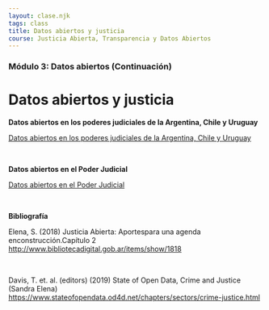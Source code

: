 ```yaml
---
layout: clase.njk
tags: class
title: Datos abiertos y justicia
course: Justicia Abierta, Transparencia y Datos Abiertos
---
```

### Módulo 3: Datos abiertos (Continuación)

# Datos abiertos y justicia

**Datos abiertos en los poderes judiciales de la Argentina, Chile y Uruguay**

[Datos abiertos en los poderes judiciales de la Argentina, Chile y Uruguay](https://www.youtube.com/embed/lzvZpnqzmLM?feature=oembed)

 

**Datos abiertos en el Poder Judicial**

[Datos abiertos en el Poder Judicial](https://www.youtube.com/embed/JXu8YmH7HbY?feature=oembed)

 

**Bibliografía**

Elena, S. (2018) Justicia Abierta: Aportespara una agenda enconstrucción.Capítulo 2\
http://www.bibliotecadigital.gob.ar/items/show/1818

 

Davis, T. et. al. (editors) (2019) State of Open Data, Crime and Justice (Sandra Elena) https://www.stateofopendata.od4d.net/chapters/sectors/crime-justice.html